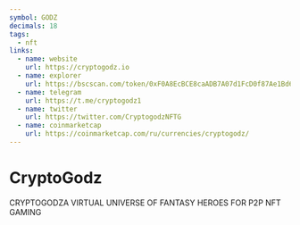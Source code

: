 ```yaml
---
symbol: GODZ
decimals: 18
tags:
  - nft
links:
  - name: website
    url: https://cryptogodz.io
  - name: explorer
    url: https://bscscan.com/token/0xF0A8EcBCE8caADB7A07d1FcD0f87Ae1Bd688dF43
  - name: telegram
    url: https://t.me/cryptogodz1
  - name: twitter
    url: https://twitter.com/CryptogodzNFTG
  - name: coinmarketcap
    url: https://coinmarketcap.com/ru/currencies/cryptogodz/
---
```


# CryptoGodz

CRYPTOGODZA VIRTUAL UNIVERSE OF FANTASY HEROES FOR P2P NFT GAMING
